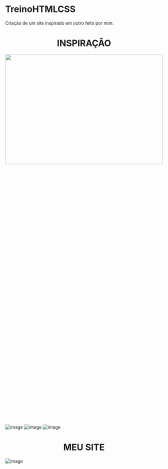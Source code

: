 # TreinoHTMLCSS
Criação de um site inspirado em outro feito por mim.
<h1 align="center"> INSPIRAÇÂO </h1>

<img align ="center" width ="100%" height = "30%" src="(https://github.com/LrdxL/TreinoHTMLCSS/assets/81310551/b3345c56-f7f9-451d-8052-9ff8e1636b69" />

![image](https://github.com/LrdxL/TreinoHTMLCSS/assets/81310551/b3345c56-f7f9-451d-8052-9ff8e1636b69)
![image](https://github.com/LrdxL/TreinoHTMLCSS/assets/81310551/223296e4-bfa7-477e-a81c-091a23aedf24)
![image](https://github.com/LrdxL/TreinoHTMLCSS/assets/81310551/9abcc9fd-80f1-4945-8f1c-33e4f35e9588)

<h1 align="center"> MEU SITE  </h1>

![image](https://github.com/LrdxL/TreinoHTMLCSS/assets/81310551/d2449f61-1743-4b39-a602-92d5fe2ea599)
